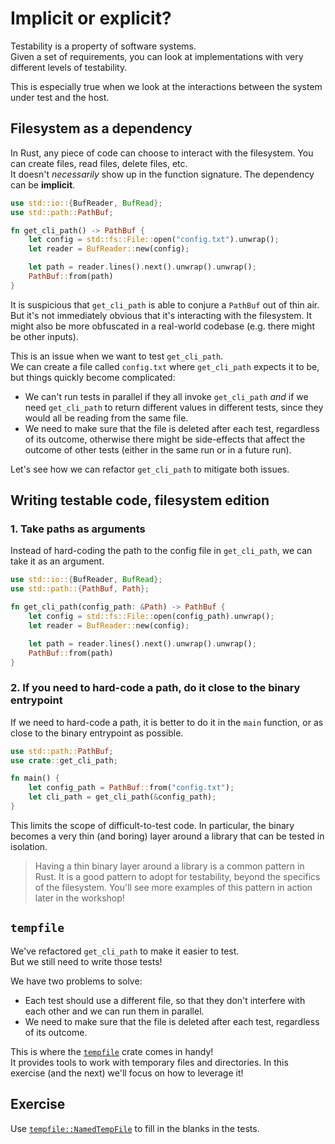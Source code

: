 # Implicit or explicit?

Testability is a property of software systems.  
Given a set of requirements, you can look at implementations with very different levels of testability.

This is especially true when we look at the interactions between the system under test and the host.

## Filesystem as a dependency

In Rust, any piece of code can choose to interact with the filesystem. You can create files, read files, delete files, etc.  
It doesn't _necessarily_ show up in the function signature. The dependency can be **implicit**.

```rust
use std::io::{BufReader, BufRead};
use std::path::PathBuf;

fn get_cli_path() -> PathBuf {
    let config = std::fs::File::open("config.txt").unwrap();
    let reader = BufReader::new(config);

    let path = reader.lines().next().unwrap().unwrap();
    PathBuf::from(path)
}
```

It is suspicious that `get_cli_path` is able to conjure a `PathBuf` out of thin air. 
But it's not immediately obvious that it's interacting with the filesystem. It might also be 
more obfuscated in a real-world codebase (e.g. there might be other inputs).

This is an issue when we want to test `get_cli_path`.  
We can create a file called `config.txt` where `get_cli_path` expects it to be, but things quickly become 
complicated:

- We can't run tests in parallel if they all invoke `get_cli_path` _and_ if we need `get_cli_path` to return 
  different values in different tests, since they would all be reading from the same file.
- We need to make sure that the file is deleted after each test, regardless of its outcome, otherwise there might be 
  side-effects that affect the outcome of other tests (either in the same run or in a future run).

Let's see how we can refactor `get_cli_path` to mitigate both issues.

## Writing testable code, filesystem edition

### 1. Take paths as arguments

Instead of hard-coding the path to the config file in `get_cli_path`, we can take it as an argument.

```rust
use std::io::{BufReader, BufRead};
use std::path::{PathBuf, Path};

fn get_cli_path(config_path: &Path) -> PathBuf {
    let config = std::fs::File::open(config_path).unwrap();
    let reader = BufReader::new(config);

    let path = reader.lines().next().unwrap().unwrap();
    PathBuf::from(path)
}
```

### 2. If you need to hard-code a path, do it close to the binary entrypoint

If we need to hard-code a path, it is better to do it in the `main` function, or as close to the binary entrypoint as possible.

```rust
use std::path::PathBuf;
use crate::get_cli_path;

fn main() {
    let config_path = PathBuf::from("config.txt");
    let cli_path = get_cli_path(&config_path);
}
```

This limits the scope of difficult-to-test code. In particular, the binary becomes a very thin (and boring) layer
around a library that can be tested in isolation. 

> Having a thin binary layer around a library is a common pattern in Rust.
> It is a good pattern to adopt for testability, beyond the specifics of the filesystem.
> You'll see more examples of this pattern in action later in the workshop!

## `tempfile`

We've refactored `get_cli_path` to make it easier to test.  
But we still need to write those tests!  

We have two problems to solve:

- Each test should use a different file, so that they don't interfere with each other and we can run them in parallel.
- We need to make sure that the file is deleted after each test, regardless of its outcome.

This is where the [`tempfile`](https://docs.rs/tempfile/) crate comes in handy!  
It provides tools to work with temporary files and directories. In this exercise (and the next) 
we'll focus on how to leverage it!

## Exercise

Use [`tempfile::NamedTempFile`](https://docs.rs/tempfile/latest/tempfile/struct.NamedTempFile.html) 
to fill in the blanks in the tests.